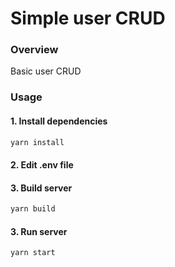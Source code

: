# Simple user CRUD

### Overview

Basic user CRUD

### Usage

#### 1. Install dependencies

```javascript
yarn install
```

#### 2. Edit .env file

#### 3. Build server

```javascript
yarn build
```

#### 3. Run server

```javascript
yarn start
```
